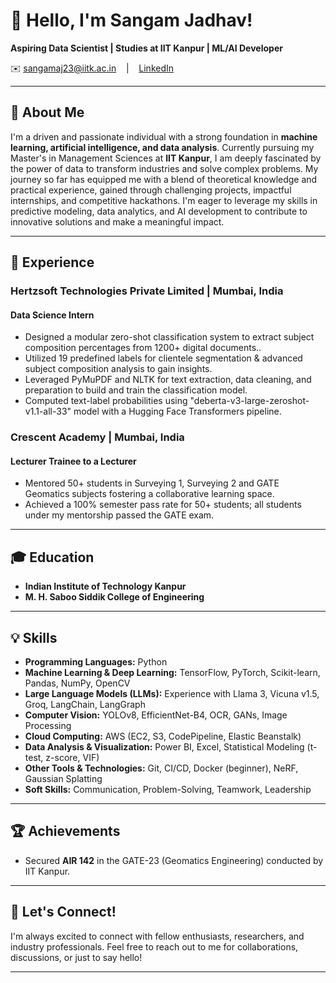 # 👋 Hello, I'm Sangam Jadhav!


**Aspiring Data Scientist | Studies at IIT Kanpur | ML/AI Developer**

✉️ sangamaj23@iitk.ac.in    |    [LinkedIn](https://www.linkedin.com/in/er-jadhav-sangam-anant-asmita/)     

---

## 🚀 About Me

I'm a driven and passionate individual with a strong foundation in **machine learning, artificial intelligence, and data analysis**. Currently pursuing my Master's in Management Sciences at **IIT Kanpur**, I am deeply fascinated by the power of data to transform industries and solve complex problems. My journey so far has equipped me with a blend of theoretical knowledge and practical experience, gained through challenging projects, impactful internships, and competitive hackathons. I'm eager to leverage my skills in predictive modeling, data analytics, and AI development to contribute to innovative solutions and make a meaningful impact.

---

## 💼 Experience

### Hertzsoft Technologies Private Limited | Mumbai, India
#### Data Science Intern 

*   Designed a modular zero-shot classification system to extract subject composition percentages from 1200+ digital documents..
*   Utilized 19 predefined labels for clientele segmentation & advanced subject composition analysis to gain insights.
*   Leveraged PyMuPDF and NLTK for text extraction, data cleaning, and preparation to build and train the classification model.
*   Computed text-label probabilities using "deberta-v3-large-zeroshot-v1.1-all-33" model with a Hugging Face Transformers pipeline.

### Crescent Academy  | Mumbai, India
#### Lecturer Trainee to a Lecturer  

*   Mentored 50+ students in Surveying 1, Surveying 2 and GATE Geomatics subjects fostering a collaborative learning space.
*   Achieved a 100% semester pass rate for 50+ students; all students under my mentorship passed the GATE exam.


---

## 🎓 Education

*   **Indian Institute of Technology Kanpur**
*   **M. H. Saboo Siddik College of Engineering**

---

## 💡 Skills

*   **Programming Languages:** Python
*   **Machine Learning & Deep Learning:** TensorFlow, PyTorch, Scikit-learn, Pandas, NumPy, OpenCV
*   **Large Language Models (LLMs):** Experience with Llama 3, Vicuna v1.5, Groq, LangChain, LangGraph
*   **Computer Vision:** YOLOv8, EfficientNet-B4, OCR, GANs, Image Processing
*   **Cloud Computing:** AWS (EC2, S3, CodePipeline, Elastic Beanstalk)
*   **Data Analysis & Visualization:** Power BI, Excel, Statistical Modeling (t-test, z-score, VIF)
*   **Other Tools & Technologies:** Git, CI/CD, Docker (beginner), NeRF, Gaussian Splatting
*   **Soft Skills:** Communication, Problem-Solving, Teamwork, Leadership

---

## 🏆 Achievements

*   Secured **AIR 142** in the GATE-23 (Geomatics Engineering) conducted by IIT Kanpur.

---

## 🙏 Let's Connect!

I'm always excited to connect with fellow enthusiasts, researchers, and industry professionals. Feel free to reach out to me for collaborations, discussions, or just to say hello!

---
